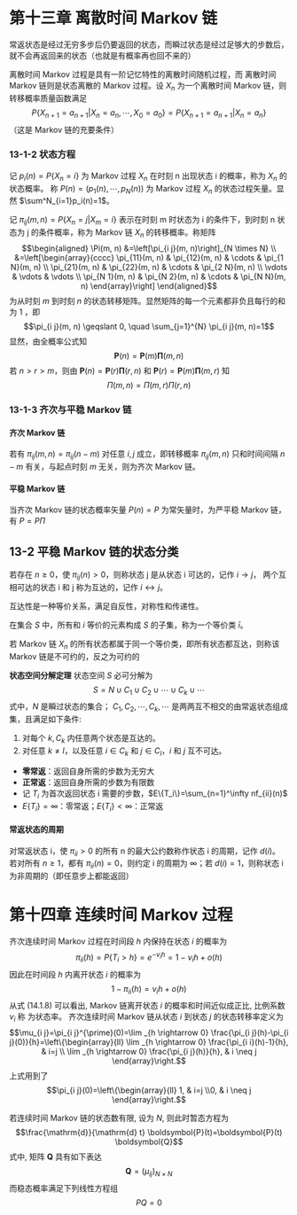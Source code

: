 # 第十三章 离散时间 Markov 链

常返状态是经过无穷多步后仍要返回的状态，而瞬过状态是经过足够大的步数后，就不会再返回来的状态（也就是有概率再也回不来的）

离散时间 Markov 过程是具有一阶记忆特性的离散时间随机过程，而 离散时间 Markov 链则是状态离散的 Markov 过程。设 $X_n$ 为一个离散时间 Markov 链，则转移概率质量函数满足
$$P\{X_{n+1}=a_{n+1}|X_n=a_n,\cdots,X_0=a_0\}=P\{X_{n+1}=a_{n+1}|X_n=a_n\}$$
（这是 Markov 链的充要条件）

### 13-1-2 状态方程

记 $p_i(n)=P\{X_n=i\}$ 为 Markov 过程 $X_n$ 在时刻 n 出现状态 i 的概率，称为 $X_n$ 的状态概率。
称 $P(n)=(p_1(n),\cdots,p_N(n))$ 为 Markov 过程 $X_n$ 的状态过程矢量。显然 $\sum^N_{i=1}p_i(n)=1$。

记 $\pi_{ij}(m,n)=P\{X_n=j|X_m=i\}$ 表示在时刻 m 时状态为 i 的条件下，到时刻 n 状态为 j 的条件概率，称为 Markov 链 $X_n$ 的转移概率。称矩阵
$$\begin{aligned}
\Pi(m, n) &=\left[\pi_{i j}(m, n)\right]_{N \times N} \\
&=\left[\begin{array}{cccc}
\pi_{11}(m, n) & \pi_{12}(m, n) & \cdots & \pi_{1 N}(m, n) \\
\pi_{21}(m, n) & \pi_{22}(m, n) & \cdots & \pi_{2 N}(m, n) \\
\vdots & \vdots & \vdots \\
\pi_{N 1}(m, n) & \pi_{N 2}(m, n) & \cdots & \pi_{N N}(m, n)
\end{array}\right]
\end{aligned}$$
为从时刻 $m$ 到时刻 $n$ 的状态转移矩阵。显然矩阵的每一个元素都非负且每行的和为 1 ，即
$$\pi_{i j}(m, n) \geqslant 0, \quad \sum_{j=1}^{N} \pi_{i j}(m, n)=1$$
显然，由全概率公式知
$$\boldsymbol{P}(n)=\boldsymbol{P}(m) \boldsymbol{\Pi}(m, n)$$
若 $n>r>m$，则由 $\boldsymbol{P}(n)=\boldsymbol{P}(r) \boldsymbol{\Pi}(r, n)$ 和 $\boldsymbol{P}(r)=\boldsymbol{P}(m) \boldsymbol{\Pi}(m, r)$ 知
$$\Pi(m, n)=\Pi(m, r) \Pi(r, n)$$

### 13-1-3 齐次与平稳 Markov 链

#### 齐次 Markov 链

若有 $\pi_{ij}(m,n)=\pi_{ij}(n-m)$ 对任意 $i, j$ 成立，即转移概率 $\pi_{ij}(m,n)$ 只和时间间隔 $n-m$ 有关，与起点时刻 $m$ 无关，则为齐次 Markov 链。

#### 平稳 Markov 链

当齐次 Markov 链的状态概率矢量 $P(n)=P$ 为常矢量时，为严平稳 Markov 链，有 $P=P\Pi$

## 13-2 平稳 Markov 链的状态分类

若存在 $n\geq0$，使 $\pi_{ij}(n)>0$，则称状态 j 是从状态 i 可达的，记作 $i\rightarrow j$，
两个互相可达的状态 i 和 j 称为互达的，记作 $i\leftrightarrow j$。

互达性是一种等价关系，满足自反性，对称性和传递性。

在集合 $S$ 中，所有和 $i$ 等价的元素构成 $S$ 的子集，称为一个等价类 $\bar{i}$。

若 Markov 链 $X_n$ 的所有状态都属于同一个等价类，即所有状态都互达，则称该 Markov 链是不可约的，反之为可约的

**状态空间分解定理** 状态空间 $S$ 必可分解为
$$S=N \cup C_{1} \cup C_{2} \cup \cdots \cup C_{k} \cup \cdots$$
式中，$N$ 是瞬过状态的集合； $C_{1}, C_{2}, \cdots, C_{k}, \cdots$ 是两两互不相交的由常返状态组成 集，且满足如下条件:
1. 对每个 $k, C_{k}$ 内任意两个状态是互达的。
2. 对任意 $k \neq l$，以及任意 $i \in C_{k}$ 和 $j \in C_{l}，i$ 和 $j$ 互不可达。

- **零常返**：返回自身所需的步数为无穷大
- **正常返**：返回自身所需的步数为有限数
- 记 $T_i$ 为首次返回状态 i 需要的步数，$E\{T_i\}=\sum_{n=1}^\infty nf_{ii}(n)$
- $E\{T_i\}=\infty$：零常返；$E\{T_i\}<\infty$：正常返

#### 常返状态的周期

对常返状态 i，使 $\pi_{ii}>0$ 的所有 n 的最大公约数称作状态 i 的周期，记作 $d(i)$。
若对所有 $n\geq1$，都有 $\pi_{ii}(n)=0$，则约定 i 的周期为 $\infty$；若 $d(i)=1$，则称状态 i 为非周期的（即任意步上都能返回）

# 第十四章 连续时间 Markov 过程

齐次连续时间 Markov 过程在时间段 $h$ 内保持在状态 $i$ 的概率为
$$\pi_{i i}(h)=P\left\{T_{i}>h\right\}=e^{-\nu_{i} h}=1-\nu_{i} h+o(h)$$
因此在时间段 $h$ 内离开状态 $i$ 的概率为
$$1-\pi_{ii}(h)=\nu_{i} h+o(h)$$
从式 (14.1.8) 可以看出, Markov 链离开状态 $i$ 的概率和时间近似成正比, 比例系数 $\nu_{i}$ 称 为状态率。
齐次连续时间 Markov 链从状态 $i$ 到状态 $j$ 的状态转移率定义为
$$\mu_{i j}=\pi_{i j}^{\prime}(0)=\lim _{h \rightarrow 0} \frac{\pi_{i j}(h)-\pi_{i j}(0)}{h}=\left\{\begin{array}{ll}
\lim _{h \rightarrow 0} \frac{\pi_{i i}(h)-1}{h}, & i=j \\
\lim _{h \rightarrow 0} \frac{\pi_{i j}(h)}{h}, & i \neq j
\end{array}\right.$$
上式用到了
$$\pi_{i j}(0)=\left\{\begin{array}{ll}
1, & i=j \\0, & i \neq j
\end{array}\right.$$

若连续时间 Markov 链的状态数有限, 设为 $N$, 则此时暂态方程为
$$\frac{\mathrm{d}}{\mathrm{d} t} \boldsymbol{P}(t)=\boldsymbol{P}(t) \boldsymbol{Q}$$
式中, 矩阵 $\boldsymbol{Q}$ 具有如下表达
$$\boldsymbol{Q}=\left(\mu_{i j}\right)_{N \times N}$$
而稳态概率满足下列线性方程组
$$P Q=0$$

